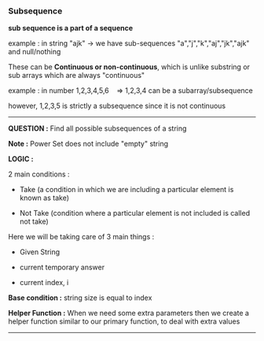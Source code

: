 ### Subsequence

**sub sequence is a part of a sequence**

example : in string "ajk" -> we have sub-sequences "a","j","k","aj","jk","ajk" and null/nothing

These can be **Continuous or non-continuous**, which is unlike substring or sub arrays which are always "continuous"

example : in number 1,2,3,4,5,6    => 1,2,3,4 can be a subarray/subsequence

however, 1,2,3,5 is strictly a subsequence since it is not continuous

----

**QUESTION :** Find all possible subsequences of a string

**Note :** Power Set does not include "empty" string

**LOGIC :** 

2 main conditions :

- Take (a condition in which we are including a particular element is known as take)

- Not Take (condition where a particular element is not included is called not take)

Here we will be taking care of 3 main things :

- Given String

- current temporary answer

- current index, i

**Base condition :** string size is equal to index

**Helper Function :** When we need some extra parameters then we create a helper function similar to our primary function, to deal with extra values

----
